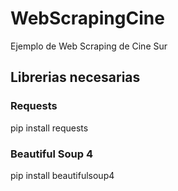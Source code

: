 # WebScrapingCine
Ejemplo de Web Scraping de Cine Sur
## Librerias necesarias
### Requests
pip install requests
### Beautiful Soup 4
pip install beautifulsoup4

